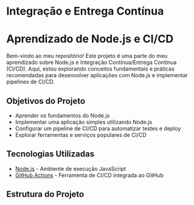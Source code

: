# Integração e Entrega Contínua

# Aprendizado de Node.js e CI/CD

Bem-vindo ao meu repositório! Este projeto é uma parte do meu aprendizado sobre Node.js e Integração Contínua/Entrega Contínua (CI/CD). Aqui, estou explorando conceitos fundamentais e práticas recomendadas para desenvolver aplicações com Node.js e implementar pipelines de CI/CD.

## Objetivos do Projeto

- Aprender os fundamentos do Node.js
- Implementar uma aplicação simples utilizando Node.js
- Configurar um pipeline de CI/CD para automatizar testes e deploy
- Explorar ferramentas e serviços populares de CI/CD

## Tecnologias Utilizadas

- [Node.js](https://nodejs.org/) - Ambiente de execução JavaScript
- [GitHub Actions](https://github.com/features/actions) - Ferramenta de CI/CD integrada ao GitHub

## Estrutura do Projeto

